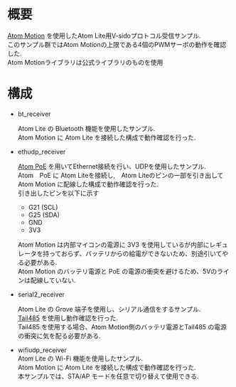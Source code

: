# 概要
[Atom Motion](https://docs.m5stack.com/en/atom/atom_motion) を使用したAtom Lite用V-sidoプロトコル受信サンプル.  
このサンプル群ではAtom Motionの上限である4個のPWMサーボの動作を確認した.  
Atom Motionライブラリは公式ライブラリのものを使用
 
# 構成

- bt_receiver  
  
	Atom Lite の Bluetooth 機能を使用したサンプル.  
    Atom Motion に Atom Lite を接続した構成で動作確認を行った.
- ethudp_receiver  
  
	[Atom PoE](https://docs.m5stack.com/en/atom/atom_poe) を用いてEthernet接続を行い、UDPを使用したサンプル.  
    Atom　PoE に Atom Liteを接続し,　Atom Liteのピンの一部を引き出して Atom Motion に配線した構成で動作確認を行った.  
	引き出したピンを以下に示す  
	- G21 (SCL)
	- G25 (SDA)
	- GND  
	- 3V3  
  
	Atom Motion は内部マイコンの電源に 3V3 を使用しているが内部にレギュレータを持っておらず、バッテリからの給電ができないため、別途引いてやる必要がある.  
	Atom Motion のバッテリ電源と PoE の電源の衝突を避けるため、5Vのラインは配線していない.  
  
- serial2_receiver  

	Atom Lite の Grove 端子を使用し、シリアル通信をするサンプル.  
	[Tail485](https://docs.m5stack.com/en/atom/tail485) を使用し動作確認を行った.  
	Tail485 を使用する場合、Atom Motion側のバッテリ電源とTail485 の電源の衝突に気を配る必要がある.

- wifiudp_receiver  
	Atom Lite の Wi-Fi 機能を使用したサンプル.  
    Atom Motion に Atom Lite を接続した構成で動作確認を行った.  
	本サンプルでは、STA/AP モードを任意で切り替えて使用できる.


